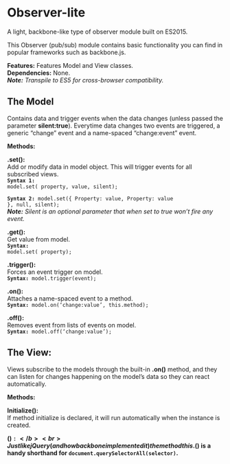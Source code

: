 # Observer-lite
A light, backbone-like type of observer module built on ES2015.

This Observer (pub/sub) module contains basic functionality you can find in popular frameworks such as backbone.js.

<b>Features:</b> Features Model and View classes.<br>
<b>Dependencies:</b> None.<br>
<i><b>Note:</b> Transpile to ES5 for cross-browser compatibility.</i>



<h2>The Model</h2>
Contains data and trigger events when the data changes (unless passed the parameter <b>silent:true</b>). Everytime data changes two events are triggered, a generic “change” event and a name-spaced “change:event” event.<br>

<p><b>Methods:</b></p>

<b>.set():</b><br>
Add or modify data in model object. This will trigger events for all subscribed views.<br>
<code><b>Syntax 1:</b> model.set( property, value, silent);</code>

<code><b>Syntax 2:</b> 
model.set({
Property: value,
Property: value
}, null, silent);</code><br>
<i><b>Note:</b> Silent is an optional parameter that when set to true won’t fire any event.</i><br>

<b>.get():</b> <br>
Get value from model.<br>
<code><b>Syntax:</b> model.set( property);</code>

<b>.trigger():</b><br>
Forces an event trigger on model.<br>
<code><b>Syntax:</b> model.trigger(event);</code>

<b>.on():</b><br>
Attaches a name-spaced event to a method.<br>
<code><b>Syntax:</b> model.on(‘change:value’, this.method);</code>

<b>.off():</b><br> Removes event from lists of events on model.<br>
<code><b>Syntax:</b> model.off(‘change:value’);</code>


<h2>The View:</h2>
Views subscribe to the models through the built-in <b>.on()</b> method, and they can listen for changes happening on the model’s data so they can react automatically.

<p><b>Methods:</b></p>
<b>Initialize():</b><br>
If method initialize is declared, it will run automatically when the instance is created.<br>

<b>$():</b><br>
Just like jQuery (and how backbone implemented it) the method this.$() is a handy shorthand for <code>document.querySelectorAll(selector)</code>.

